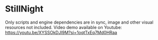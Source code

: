 # StillNight
Only scripts and engine dependencies are in sync, image and other visual resources not included.
Video demo available on Youtube: https://youtu.be/XYSSOkDJl9M?si=1oqtTxEq7Md0HRaa
